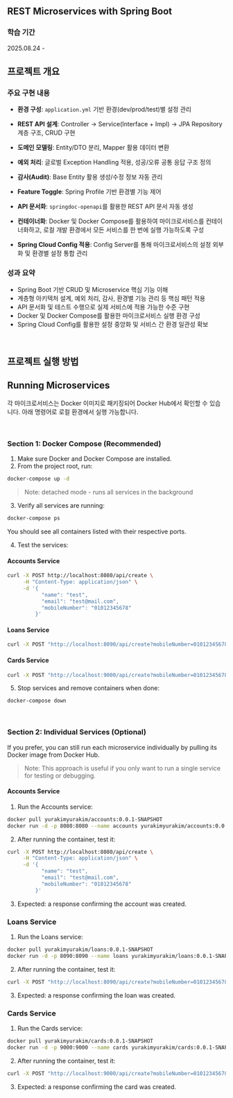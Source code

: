 ## REST Microservices with Spring Boot

### 학습 기간
2025.08.24 - 

## 프로젝트 개요

### 주요 구현 내용
- **환경 구성**: `application.yml` 기반 환경(dev/prod/test)별 설정 관리  
- **REST API 설계**: Controller → Service(Interface + Impl) → JPA Repository 계층 구조, CRUD 구현  
- **도메인 모델링**: Entity/DTO 분리, Mapper 활용 데이터 변환  
- **예외 처리**: 글로벌 Exception Handling 적용, 성공/오류 공통 응답 구조 정의  
- **감사(Audit)**: Base Entity 활용 생성/수정 정보 자동 관리  
- **Feature Toggle**: Spring Profile 기반 환경별 기능 제어  
- **API 문서화**: `springdoc-openapi`를 활용한 REST API 문서 자동 생성

- **컨테이너화**: Docker 및 Docker Compose를 활용하여 마이크로서비스를 컨테이너화하고, 로컬 개발 환경에서 모든 서비스를 한 번에 실행 가능하도록 구성
- **Spring Cloud Config 적용**: Config Server를 통해 마이크로서비스의 설정 외부화 및 환경별 설정 통합 관리

### 성과 요약
- Spring Boot 기반 CRUD 및 Microservice 핵심 기능 이해  
- 계층형 아키텍처 설계, 예외 처리, 감사, 환경별 기능 관리 등 핵심 패턴 적용  
- API 문서화 및 테스트 수행으로 실제 서비스에 적용 가능한 수준 구현
- Docker 및 Docker Compose를 활용한 마이크로서비스 실행 환경 구성
- Spring Cloud Config를 활용한 설정 중앙화 및 서비스 간 환경 일관성 확보

<br>

## 프로젝트 실행 방법

## Running Microservices
각 마이크로서비스는 Docker 이미지로 패키징되어 Docker Hub에서 확인할 수 있습니다. 아래 명령어로 로컬 환경에서 실행 가능합니다.

<br>

### Section 1: Docker Compose (Recommended)
1. Make sure Docker and Docker Compose are installed.
2. From the project root, run:
``` sh
docker-compose up -d
```
> Note: detached mode - runs all services in the background

3. Verify all services are running:
```sh
docker-compose ps
```
You should see all containers listed with their respective ports.

4. Test the services:
#### Accounts Service
```sh
curl -X POST http://localhost:8080/api/create \
     -H "Content-Type: application/json" \
     -d '{
           "name": "test",
           "email": "test@mail.com",
           "mobileNumber": "01012345678"
         }'
```
#### Loans Service
```sh
curl -X POST "http://localhost:8090/api/create?mobileNumber=01012345678"
```
#### Cards Service
```sh
curl -X POST "http://localhost:9000/api/create?mobileNumber=01012345678"
```
5. Stop services and remove containers when done:
```sh
docker-compose down
```
<br>


### Section 2: Individual Services (Optional)
If you prefer, you can still run each microservice individually by pulling its Docker image from Docker Hub.
> Note: This approach is useful if you only want to run a single service for testing or debugging.

#### Accounts Service
1. Run the Accounts service:
```sh
docker pull yurakimyurakim/accounts:0.0.1-SNAPSHOT
docker run -d -p 8080:8080 --name accounts yurakimyurakim/accounts:0.0.1-SNAPSHOT
```
2. After running the container, test it:
```sh
curl -X POST http://localhost:8080/api/create \
     -H "Content-Type: application/json" \
     -d '{
           "name": "test",
           "email": "test@mail.com",
           "mobileNumber": "01012345678"
         }'
```
3. Expected: a response confirming the account was created.

### Loans Service
1. Run the Loans service:
```sh
docker pull yurakimyurakim/loans:0.0.1-SNAPSHOT
docker run -d -p 8090:8090 --name loans yurakimyurakim/loans:0.0.1-SNAPSHOT
```
2. After running the container, test it:
```sh
curl -X POST "http://localhost:8090/api/create?mobileNumber=01012345678"
```
3. Expected: a response confirming the loan was created.

### Cards Service
1. Run the Cards service:
```sh
docker pull yurakimyurakim/cards:0.0.1-SNAPSHOT
docker run -d -p 9000:9000 --name cards yurakimyurakim/cards:0.0.1-SNAPSHOT
```
2. After running the container, test it:
```sh
curl -X POST "http://localhost:9000/api/create?mobileNumber=01012345678"
```
3. Expected: a response confirming the card was created.

